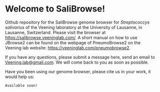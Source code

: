 # Welcome to SaliBrowse!

Github repository for the SaliBrowse genome browser for _Streptococcys salivarius_ of the Veening laboratory at the University of Lausanne, in Lausanne, Switzerland.
Please visit the browser at https://salibrowse.veeninglab.com/.
A short manual on how to use JBrowse2 can be found on the webpage of PneumoBrowse2 on the Veening lab website: https://veeninglab.com/pneumobrowse2.

If you have any questions, please submit a message here, send an email to Veening.lab@gmail.com.
We will come back to you as soon as possible.

Have you been using our genome browser, please cite us in your work, it would help us:
```
Available soon!
```
